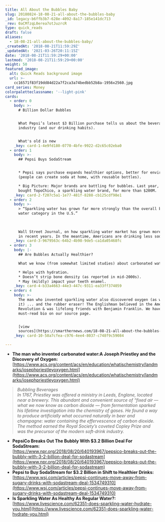 ```yaml
---
title: All About the Bubbles Baby
slug: 20180824-18-08-21-all-about-the-bubbles-baby
_id: legacy-b6ffb3b7-628e-4092-8a17-185e141dc713
_rev: 0aCMfzqL0erea7otJuzrcR
type: quick_reads
draft: false
aliases:
  - 18-08-21-all-about-the-bubbles-baby/
_createdAt: '2018-08-21T11:59:29Z'
_updatedAt: '2021-03-26T20:11:15Z'
date: '2018-08-21T11:59:29+00:00'
lastmod: '2018-08-21T11:59:29+00:00'
weight: 50
featured_image:
  alt: Quick Reads background image
  url: >-
    cc16571f83f19dd84d22a7f2ca3a74bedbb52b8a-1956x2560.jpg
card_series: Money
colorpaletteclassname: '--light-pink'
cards:
  - order: 0
    body: >-
      # Billion Dollar Bubbles


      What Pepsi’s latest $3 Billion purchase tells us about the beverage
      industry (and our drinking habits).


      What's old is new
    _key: card-1-4e9fd180-0770-4bfe-9922-d2c65c02eba0
  - order: 1
    body: >-
      ## Pepsi Buys SodaStream


      * Pepsi says purchase expands healthier options, better for environment
      (people can create soda at home, with reusable bottles).

      * Big Picture: Major brands are battling for bubbles. Last year, CocaCola
      bought TopoChico, a sparkling water brand, for more than $200M.
    _key: card-2-f207c5a1-1e77-481f-8288-cb125cdf98e1
  - order: 2
    body: >-
      > “Sparkling water has grown far more strongly than the overall bottled
      water category in the U.S.”  
        
        
        
      Wall Street Journal, on how sparkling water market has grown more than 30%
      in recent years. In the meantime, Americans are drinking less soda.
    _key: card-3-9679563c-64b2-4b98-9de5-ca1da05468fc
  - order: 3
    body: |-
      ## Are Bubbles Actually Healthier?

      What we know (from somewhat limited studies) about carbonated water:

      * Helps with hydration.
      * Doesn’t strip bone density (as reported in mid-2000s).
      * May (mildly) impact your teeth enamel.
    _key: card-4-b33a4663-44e3-447c-9311-ea33ff374059
  - order: 4
    body: >-
      The man who invented sparkling water also discovered oxygen (as we know
      it) ... and the rubber eraser! The Englishman believed in the American
      Revolution & was lifelong friends with Benjamin Franklin. We have his
      must-read bio on our source page.


      [view
      sources](https://smarthernews.com/18-08-21-all-about-the-bubbles-baby/)
    _key: card-10-58a7cfea-c976-4ee4-8037-c748f9c59084

---
```

* **The man who invented carbonated water:A Joseph Priestley and the Discovery of Oxygen:**  
[https://www.acs.org/content/acs/en/education/whatischemistry/landmarks/josephpriestleyoxygen.html](https://www.acs.org/content/acs/en/education/whatischemistry/landmarks/josephpriestleyoxygen.html)

> _Bubbling Beverages_  
_In 1767, Priestley was offered a ministry in Leeds, Englane, located near a brewery. This abundant and convenient source of “fixed air — what we now know as carbon dioxide — from fermentation sparked his lifetime investigation into the chemistry of gases. He found a way to produce artificially what occurred naturally in beer and champagne: water containing the effervescence of carbon dioxide. The method earned the Royal Society’s coveted Copley Prize and was the precursor of the modern soft-drink industry._

* **PepsiCo Breaks Out The Bubbly With $3.2 Billion Deal For SodaStream:**  
[https://www.npr.org/2018/08/20/640193967/pepsico-breaks-out-the-bubbly-with-3-2-billion-deal-for-sodastream](https://www.npr.org/2018/08/20/640193967/pepsico-breaks-out-the-bubbly-with-3-2-billion-deal-for-sodastream)
* **Pepsi to Buy SodaStream for $3.2 Billion in Shift to Healthier Drinks:**  
[https://www.wsj.com/articles/pepsi-continues-move-away-from-sugary-drinks-with-sodastream-deal-1534749310](https://www.wsj.com/articles/pepsi-continues-move-away-from-sugary-drinks-with-sodastream-deal-1534749310)
* **Is Sparkling Water As Healthy As Regular Water?:**  
[https://www.livescience.com/62351-does-sparkling-water-hydrate-you.html](https://www.livescience.com/62351-does-sparkling-water-hydrate-you.html)